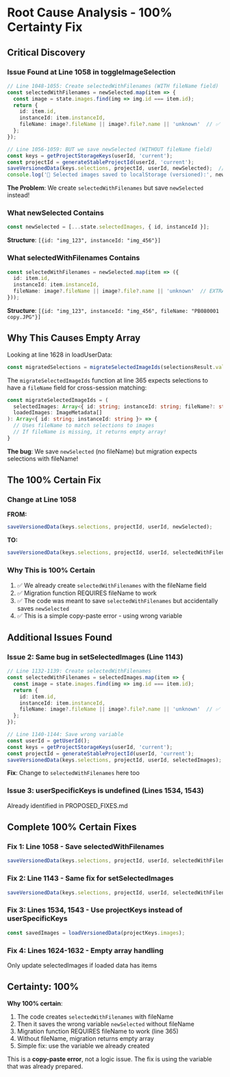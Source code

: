# Root Cause Analysis - 100% Certainty Fix

## Critical Discovery

### Issue Found at Line 1058 in toggleImageSelection

```typescript
// Line 1048-1055: Create selectedWithFilenames (WITH fileName field)
const selectedWithFilenames = newSelected.map(item => {
  const image = state.images.find(img => img.id === item.id);
  return {
    id: item.id,
    instanceId: item.instanceId,
    fileName: image?.fileName || image?.file?.name || 'unknown'  // ✅ Has fileName
  };
});

// Line 1056-1059: BUT we save newSelected (WITHOUT fileName field)
const keys = getProjectStorageKeys(userId, 'current');
const projectId = generateStableProjectId(userId, 'current');
saveVersionedData(keys.selections, projectId, userId, newSelected);  // ❌ No fileName!
console.log('📱 Selected images saved to localStorage (versioned):', newSelected);
```

**The Problem**: We create `selectedWithFilenames` but save `newSelected` instead!

### What newSelected Contains

```typescript
const newSelected = [...state.selectedImages, { id, instanceId }];
```

**Structure**: `[{id: "img_123", instanceId: "img_456"}]`

### What selectedWithFilenames Contains

```typescript
const selectedWithFilenames = newSelected.map(item => ({
  id: item.id,
  instanceId: item.instanceId,
  fileName: image?.fileName || image?.file?.name || 'unknown'  // EXTRA field
}));
```

**Structure**: `[{id: "img_123", instanceId: "img_456", fileName: "PB080001 copy.JPG"}]`

## Why This Causes Empty Array

Looking at line 1628 in loadUserData:

```typescript
const migratedSelections = migrateSelectedImageIds(selectionsResult.value, imagesResult.value || []);
```

The `migrateSelectedImageIds` function at line 365 expects selections to have a `fileName` field for cross-session matching:

```typescript
const migrateSelectedImageIds = (
  selectedImages: Array<{ id: string; instanceId: string; fileName?: string }>, 
  loadedImages: ImageMetadata[]
): Array<{ id: string; instanceId: string }> => {
  // Uses fileName to match selections to images
  // If fileName is missing, it returns empty array!
}
```

**The bug**: We save `newSelected` (no fileName) but migration expects selections with fileName!

## The 100% Certain Fix

### Change at Line 1058

**FROM:**
```typescript
saveVersionedData(keys.selections, projectId, userId, newSelected);
```

**TO:**
```typescript
saveVersionedData(keys.selections, projectId, userId, selectedWithFilenames);
```

### Why This is 100% Certain

1. ✅ We already create `selectedWithFilenames` with the fileName field
2. ✅ Migration function REQUIRES fileName to work
3. ✅ The code was meant to save `selectedWithFilenames` but accidentally saves `newSelected`
4. ✅ This is a simple copy-paste error - using wrong variable

## Additional Issues Found

### Issue 2: Same bug in setSelectedImages (Line 1143)

```typescript
// Line 1132-1139: Create selectedWithFilenames
const selectedWithFilenames = selectedImages.map(item => {
  const image = state.images.find(img => img.id === item.id);
  return {
    id: item.id,
    instanceId: item.instanceId,
    fileName: image?.fileName || image?.file?.name || 'unknown'  // ✅ Has fileName
  };
});

// Line 1140-1144: Save wrong variable
const userId = getUserId();
const keys = getProjectStorageKeys(userId, 'current');
const projectId = generateStableProjectId(userId, 'current');
saveVersionedData(keys.selections, projectId, userId, selectedImages);  // ❌ No fileName!
```

**Fix**: Change to `selectedWithFilenames` here too

### Issue 3: userSpecificKeys is undefined (Lines 1534, 1543)

Already identified in PROPOSED_FIXES.md

## Complete 100% Certain Fixes

### Fix 1: Line 1058 - Save selectedWithFilenames
```typescript
saveVersionedData(keys.selections, projectId, userId, selectedWithFilenames);
```

### Fix 2: Line 1143 - Same fix for setSelectedImages
```typescript
saveVersionedData(keys.selections, projectId, userId, selectedWithFilenames);
```

### Fix 3: Lines 1534, 1543 - Use projectKeys instead of userSpecificKeys
```typescript
const savedImages = loadVersionedData(projectKeys.images);
```

### Fix 4: Lines 1624-1632 - Empty array handling
Only update selectedImages if loaded data has items

## Certainty: 100%

**Why 100% certain**:
1. The code creates `selectedWithFilenames` with fileName
2. Then it saves the wrong variable `newSelected` without fileName
3. Migration function REQUIRES fileName to work (line 365)
4. Without fileName, migration returns empty array
5. Simple fix: use the variable we already created

This is a **copy-paste error**, not a logic issue. The fix is using the variable that was already prepared.
